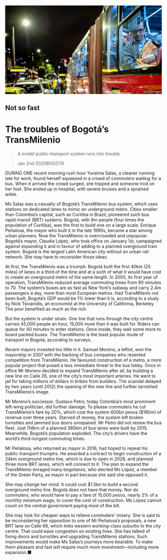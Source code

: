 ![](./images/20200104_AMP002_0.jpg)

## Not so fast

# The troubles of Bogotá’s TransMilenio

> A model public-transport system runs into trouble

> Jan 2nd 2020BOGOTÁ

DURING ONE recent morning rush hour Yuraima Salas, a cleaner running late for work, found herself squeezed in a crowd of commuters waiting for a bus. When it arrived the crowd surged, she tripped and someone trod on her foot. She ended up in hospital, with severe bruises and a sprained ankle.

Ms Salas was a casualty of Bogotá’s TransMilenio bus system, which uses stations on dedicated lanes to mimic an underground metro. Cities smaller than Colombia’s capital, such as Curitiba in Brazil, pioneered such bus rapid-transit (BRT) systems. Bogotá, with 8m people (four times the population of Curitiba), was the first to build one on a large scale. Enrique Peñalosa, the mayor who built it in the late 1990s, became a star among urban planners. Now the TransMilenio is overcrowded and unpopular. Bogotá’s mayor, Claudia López, who took office on January 1st, campaigned against expanding it and in favour of adding to a planned overground train system. Bogotá is the largest Latin American city without an urban rail network. She may have to reconsider those ideas.

At first, the TransMilenio was a triumph. Bogotá built the first 40km (25 miles) of lanes in a third of the time and at a sixth of what it would have cost to create an overground metro of the same length. In 2000, its first year of operation, TransMilenio reduced average commuting times from 90 minutes to 70. The system’s buses are as fast as New York’s subway and carry 2.4m passengers a day, more than most European metros. Had TransMilenio not been built, Bogotá’s GDP would be 1% lower than it is, according to a study by Nick Tsivanidis, an economist at the University of California, Berkeley. The poor benefited as much as the rich.

But the system is under strain. One line that runs through the city centre carries 45,000 people an hour, 15,000 more than it was built for. Riders can queue for 40 minutes to enter stations. Once inside, they wait some more to board packed buses. The TransMilenio is the least popular mode of transport in Bogotá, according to surveys.

Recent mayors invested too little in it. Samuel Moreno, a leftist, won the mayorship in 2007 with the backing of bus companies who resented competition from TransMilenio. He favoured construction of a metro, a more popular project that posed a less immediate threat to the bus lobby. Once in office Mr Moreno decided to expand TransMilenio after all, by building a new line on Calle 26, one of the city’s most important arteries. He went to jail for taking millions of dollars in bribes from builders. The scandal delayed by two years (until 2012) the opening of the new line and further tarnished TransMilenio’s image.

Mr Moreno’s successor, Gustavo Petro, today Colombia’s most prominent left-wing politician, did further damage. To please commuters he cut TransMilenio’s fare by 20%, which cost the system 600bn pesos ($180m) of revenue over three years. Starved of money, the system left broken turnstiles and jammed bus doors unrepaired. Mr Petro did not renew the bus fleet. Just 114km of a planned 380km of bus lanes were built by 2015. Meanwhile, Bogotá’s population exploded. The city’s drivers have the world’s third-longest commuting times.

Mr Peñalosa, who returned as mayor in 2016, had hoped to repeat his public-transport triumphs. He awarded a contract to begin construction of a 24km overground metro line, which is due to open in 2026, and planned three more BRT lanes, which will connect to it. The plan to expand the TransMilenio enraged many bogotanos, who elected Ms López, a member of the Green Party, as mayor in part because she said she opposed it.

She may change her mind. It could cost $1.5bn to build a second overground metro line. Bogotá does not have that money. Nor do commuters, who would have to pay a fare of 15,000 pesos, nearly 2% of a monthly minimum wage, to cover the cost of construction. Ms López cannot count on the central government paying most of the bill.

She may look for cheaper ways to relieve commuters’ misery. She is said to be reconsidering her opposition to one of Mr Peñalosa’s proposals, a new BRT lane on Calle 68, which links western working-class suburbs to the city centre. That could ease congestion on existing lines. She has talked of fixing doors and turnstiles and upgrading TransMilenio stations. Such improvements would make Ms Salas’s journeys more bearable. To make them pleasant and fast will require much more investment—including more expansion.■